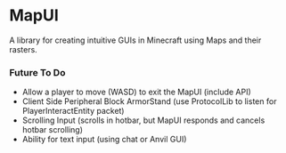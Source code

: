 # MapUI
A library for creating intuitive GUIs in Minecraft using Maps and their rasters.

### Future To Do
- Allow a player to move (WASD) to exit the MapUI (include API)
- Client Side Peripheral Block ArmorStand (use ProtocolLib to listen for PlayerInteractEntity packet)
- Scrolling Input (scrolls in hotbar, but MapUI responds and cancels hotbar scrolling)
- Ability for text input (using chat or Anvil GUI)